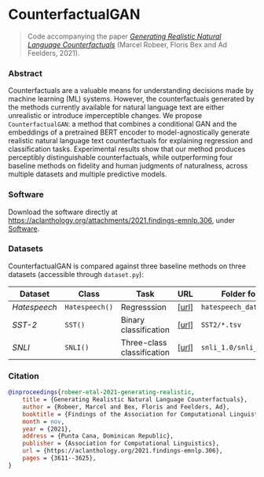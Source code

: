 # CounterfactualGAN
> Code accompanying the paper [_Generating Realistic Natural Language Counterfactuals_](https://aclanthology.org/2021.findings-emnlp.306.pdf) (Marcel Robeer, Floris Bex and Ad Feelders, 2021).

### Abstract
Counterfactuals are a valuable means for understanding decisions made by machine learning (ML) systems. However, the counterfactuals generated by the methods currently available for natural language text are either unrealistic or introduce imperceptible changes. We propose `CounterfactualGAN`: a method that combines a conditional GAN and the embeddings of a pretrained BERT encoder to model-agnostically generate realistic natural language text counterfactuals for explaining regression and classification tasks. Experimental results show that our method produces perceptibly distinguishable counterfactuals, while outperforming four baseline methods on fidelity and human judgments of naturalness, across multiple datasets and multiple predictive models.

### Software
Download the software directly at https://aclanthology.org/attachments/2021.findings-emnlp.306, under [Software](https://aclanthology.org/attachments/2021.findings-emnlp.306.Software.zip).

### Datasets
CounterfactualGAN is compared against three baseline methods on three datasets (accessible through `dataset.py`):

Dataset | Class | Task | URL | Folder format
---|---|---|---|---
_Hatespeech_ | `Hatespeech()` | Regresssion | [\[url\]](https://data.world/thomasrdavidson/hate-speech-and-offensive-language) | `hatespeech_data.csv`
_SST-2_ | `SST()` | Binary classification | [\[url\]](https://github.com/clairett/pytorch-sentiment-classification/tree/master/data/SST2) | `SST2/*.tsv`
_SNLI_ | `SNLI()` | Three-class classification | [\[url\]](https://archive.nyu.edu/handle/2451/41728) | `snli_1.0/snli_1.0_*.txt`

### Citation
```bibtex
@inproceedings{robeer-etal-2021-generating-realistic,
    title = {Generating Realistic Natural Language Counterfactuals},
    author = {Robeer, Marcel and Bex, Floris and Feelders, Ad},
    booktitle = {Findings of the Association for Computational Linguistics: EMNLP 2021},
    month = nov,
    year = {2021},
    address = {Punta Cana, Dominican Republic},
    publisher = {Association for Computational Linguistics},
    url = {https://aclanthology.org/2021.findings-emnlp.306},
    pages = {3611--3625},
}
```
